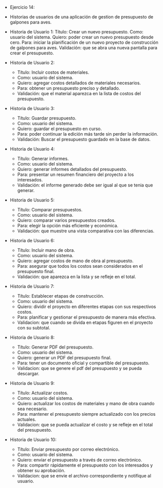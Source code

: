 - Ejercicio 14:
- Historias de usuarios de una aplicación de gestion de presupuesto de galpones para aves.

- Historia de Usuario 1:
    Título: Crear un nuevo presupuesto.
    Como: usuario del sistema.
    Quiero: poder crear un nuevo presupuesto desde cero.
    Para: iniciar la planificación de un nuevo proyecto de construcción de galpones para aves.
    Validación: que se abra una nueva pantalla para crear el presupuesto.

- Historia de Usuario 2:
    - Título: Incluir costos de materiales.
    - Como: usuario del sistema.
    - Quiero: agregar costos detallados de materiales necesarios.
    - Para: obtener un presupuesto preciso y detallado.
    - Validación: que el material aparezca en la lista de costos del presupuesto.

- Historia de Usuario 3:
    - Título: Guardar presupuesto.
    - Como: usuario del sistema.
    - Quiero: guardar el presupuesto en curso.
    - Para: poder continuar la edición más tarde sin perder la información.
    - Validación: Buscar el presupuesto guardado en la base de datos.

- Historia de Usuario 4:
    - Título: Generar informes.
    - Como: usuario del sistema.
    - Quiero: generar informes detallados del presupuesto.
    - Para: presentar un resumen financiero del proyecto a los interesados.
    - Validación: el informe generado debe ser igual al que se tenia que generar.

- Historia de Usuario 5:
    - Título: Comparar presupuestos.
    - Como: usuario del sistema.
    - Quiero: comparar varios presupuestos creados.
    - Para: elegir la opción más eficiente y económica.
    - Validación: que muestre una vista comparativa con las diferencias.

- Historia de Usuario 6:
    - Título: Incluir mano de obra.
    - Como: usuario del sistema.
    - Quiero: agregar costos de mano de obra al presupuesto.
    - Para: asegurar que todos los costos sean considerados en el presupuesto final.
    - Validación: que aparezca en la lista y se refleje en el total.

- Historia de Usuario 7:
    - Título: Establecer etapas de construcción.
    - Como: usuario del sistema.
    - Quiero: dividir el proyecto en diferentes etapas con sus respectivos costos.
    - Para: planificar y gestionar el presupuesto de manera más efectiva.
    - Validacion: que cuando se divida en etapas figuren en el proyecto con su subtotal.

- Historia de Usuario 8:
    - Título: Generar PDF del presupuesto.
    - Como: usuario del sistema.
    - Quiero: generar un PDF del presupuesto final.
    - Para: tener un documento oficial y compartible del presupuesto.
    - Validacion: que se genere el pdf del presupuesto y se pueda descargar.

- Historia de Usuario 9:
    - Título: Actualizar costos.
    - Como: usuario del sistema.
    - Quiero: actualizar los costos de materiales y mano de obra cuando sea necesario.
    - Para: mantener el presupuesto siempre actualizado con los precios actuales.
    - Validacion: que se pueda actualizar el costo y se refleje en el total del presupuesto.

- Historia de Usuario 10:
    - Título: Enviar presupuesto por correo electrónico.
    - Como: usuario del sistema.
    - Quiero: enviar el presupuesto a través de correo electrónico.
    - Para: compartir rápidamente el presupuesto con los interesados y obtener su aprobación.
    - Validacion: que se envie el archivo correspondiente y notifique al usuario.

